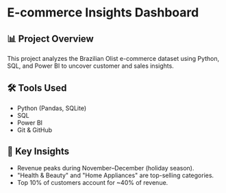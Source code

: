 # E-commerce Insights Dashboard

## 📊 Project Overview
This project analyzes the Brazilian Olist e-commerce dataset using Python, SQL, and Power BI to uncover customer and sales insights.

## 🛠 Tools Used
- Python (Pandas, SQLite)
- SQL
- Power BI
- Git & GitHub

## 🔑 Key Insights
- Revenue peaks during November–December (holiday season).
- "Health & Beauty" and "Home Appliances" are top-selling categories.
- Top 10% of customers account for ~40% of revenue.
